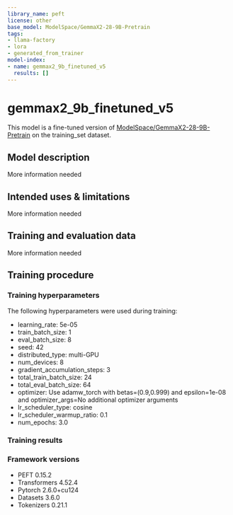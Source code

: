 ```yaml
---
library_name: peft
license: other
base_model: ModelSpace/GemmaX2-28-9B-Pretrain
tags:
- llama-factory
- lora
- generated_from_trainer
model-index:
- name: gemmax2_9b_finetuned_v5
  results: []
---
```


<!-- This model card has been generated automatically according to the information the Trainer had access to. You
should probably proofread and complete it, then remove this comment. -->

# gemmax2_9b_finetuned_v5

This model is a fine-tuned version of [ModelSpace/GemmaX2-28-9B-Pretrain](https://huggingface.co/ModelSpace/GemmaX2-28-9B-Pretrain) on the training_set dataset.

## Model description

More information needed

## Intended uses & limitations

More information needed

## Training and evaluation data

More information needed

## Training procedure

### Training hyperparameters

The following hyperparameters were used during training:
- learning_rate: 5e-05
- train_batch_size: 1
- eval_batch_size: 8
- seed: 42
- distributed_type: multi-GPU
- num_devices: 8
- gradient_accumulation_steps: 3
- total_train_batch_size: 24
- total_eval_batch_size: 64
- optimizer: Use adamw_torch with betas=(0.9,0.999) and epsilon=1e-08 and optimizer_args=No additional optimizer arguments
- lr_scheduler_type: cosine
- lr_scheduler_warmup_ratio: 0.1
- num_epochs: 3.0

### Training results



### Framework versions

- PEFT 0.15.2
- Transformers 4.52.4
- Pytorch 2.6.0+cu124
- Datasets 3.6.0
- Tokenizers 0.21.1